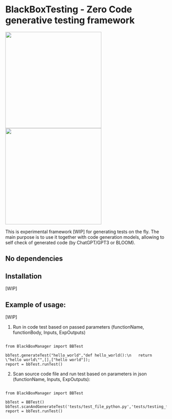 # BlackBoxTesting - Zero Code generative testing framework

<img src="https://user-images.githubusercontent.com/40773550/215234611-2b3c1934-5ab4-4048-8442-89aabe0c0117.png#gh-light-mode-only" width="300" height="300">
<img src="https://user-images.githubusercontent.com/40773550/215234901-613934bb-5af3-40ab-8c26-7f1f5b88d123.png#gh-dark-mode-only" width="300" height="300">


This is experimental framework [WIP] for generating tests on the fly. The main purpose is to use it together with code generation models, allowing to self check of generated code (by ChatGPT/GPT3 or BLOOM).
## No dependencies

## Installation

[WIP]

## Example of usage:

[WIP]

1) Run in code test based on passed parameters (functionName, functionBody, Inputs, ExpOutputs)

```

from BlackBoxManager import BBTest

bbTest.generateTest("hello_world","def hello_world():\n   return \"hello world\"",[],["hello world"]);
report = bbTest.runTest()

```

2) Scan source code file and run test based on parameters in json (functionName, Inputs, ExpOutputs):

```

from BlackBoxManager import BBTest

bbTest = BBTest()
bbTest.scanAndGenerateTest('tests/test_file_python.py','tests/testing_file_for_file_scanner.json','funcName')
report = bbTest.runTest()

```
